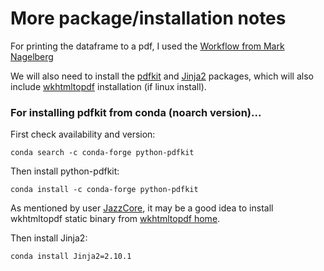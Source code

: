 # More package/installation notes

For printing the dataframe to a pdf, I used the [Workflow from Mark Nagelberg](https://towardsdatascience.com/creating-pdf-reports-with-python-pdfkit-and-jinja2-templates-64a89158fa2d)  
  
  
We will also need to install the [pdfkit](https://anaconda.org/conda-forge/python-pdfkit) 
and [Jinja2](https://anaconda.org/anaconda) packages, which will also 
include [wkhtmltopdf](http://wkhtmltopdf.org/) installation (if linux install).  

  

### For installing pdfkit from conda (noarch version)...

First check availability and version:

```
conda search -c conda-forge python-pdfkit

``` 
  
  
Then install python-pdfkit:

```
conda install -c conda-forge python-pdfkit

```
  
  
As mentioned by user [JazzCore](https://github.com/JazzCore/python-pdfkit),
it may be a good idea to install wkhtmltopdf static binary from 
[wkhtmltopdf home](http://wkhtmltopdf.org/).

  
  
Then install Jinja2:

```
conda install Jinja2=2.10.1

```